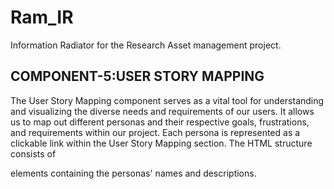 # Ram_IR
Information Radiator for the Research Asset management project.

<h2>COMPONENT-5:USER STORY MAPPING</h2>

The User Story Mapping component serves as a vital tool for understanding and visualizing the diverse needs and requirements of our users. It allows us to map out different personas and their respective goals, frustrations, and requirements within our project. Each persona is represented as a clickable link within the User Story Mapping section. The HTML structure  consists of <div> elements containing the personas' names and descriptions.